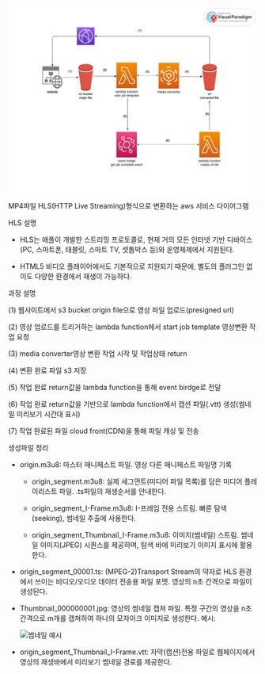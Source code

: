 ![AWS 업로드 프로세스](./assets/aws%20upload%20process.jpg)
MP4파일 HLS(HTTP Live Streaming)형식으로 변환하는 aws 서비스 다이어그램

HLS 설명

- HLS는 애플이 개발한 스트리밍 프로토콜로, 현재 거의 모든 인터넷 기반 디바이스(PC, 스마트폰, 태블릿, 스마트 TV, 셋톱박스 등)와 운영체제에서 지원된다.

- HTML5 비디오 플레이어에서도 기본적으로 지원되기 때문에, 별도의 플러그인 없이도 다양한 환경에서 재생이 가능하다.

  

과정 설명

(1) 웹사이트에서 s3 bucket origin file으로 영상 파일 업로드(presigned url)

(2) 영상 업로드를 트리거하는 lambda function에서 start job template 영상변환 작업 요청

(3) media converter영상 변환 작업 시작 및 작업상태 return

(4) 변환 완료 파일 s3 저장

(5) 작업 완료 return값을 lambda function을 통해 event birdge로 전달

(6) 작업 완료 return값을 기반으로 lambda function에서 캡션 파일(.vtt) 생성(썸네일 미리보기 시간대 표시)

(7) 작업 완료된 파일 cloud front(CDN)을 통해 파일 캐싱 및 전송

  

생성파일 정리
- origin.m3u8: 마스터 매니페스트 파일. 영상 다른 매니페스트 파일명 기록
	- origin_segment.m3u8: 실제 세그먼트(미디어 파일 목록)를 담은 미디어 플레이리스트 파일. .ts파일의 재생순서를 안내한다.

	- origin_segment_I-Frame.m3u8: I-프레임 전용 스트림. 빠른 탐색(seeking), 썸네일 추출에 사용한다.

	- origin_segment_Thumbnail_I-Frame.m3u8: 이미지(썸네일) 스트림. 썸네일 이미지(JPEG) 시퀀스를 제공하며, 탐색 바에 미리보기 이미지 표시에 활용한다.

- origin_segment_00001.ts: (MPEG-2)Transport Stream의 약자로 HLS 환경에서 쓰이는 비디오/오디오 데이터 전송용 파일 포맷. 영상의 n초 간격으로 파일이 생성된다.

- Thumbnail_000000001.jpg: 영상의 썸네일 캡쳐 파일. 특정 구간의 영상을 n초 간격으로 m개를 캡쳐하여 하나의 모자이크 이미지로 생성한다.
	예시:

	![썸네일 예시](../../netflix/docs/assets/Thumbnail_000000084.jpg)

- origin_segment_Thumbnail_I-Frame.vtt: 자막(캡션)전용 파일로 웹페이지에서 영상의 재생바에서 미리보기 썸네일 경로를 제공한다.